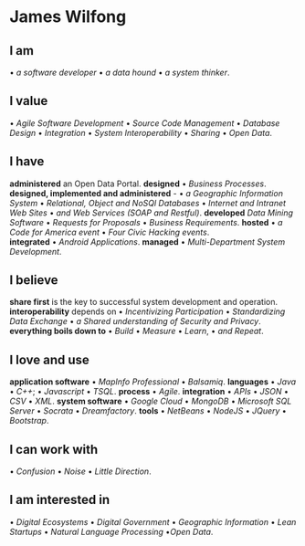 # James Wilfong

## I am 
&#8226; *a software developer* &#8226; *a data hound* &#8226; *a system thinker*.

## I value
&#8226; *Agile Software Development* &#8226; *Source Code Management* &#8226; *Database Design* &#8226; *Integration* &#8226; *System Interoperability* &#8226; *Sharing* &#8226; *Open Data*.  

## I have 
**administered**  an Open Data Portal. 
**designed**  &#8226; *Business Processes*. 
**designed, implemented and administered** - &#8226; *a Geographic Information System* &#8226; *Relational, Object and NoSQl Databases* &#8226; *Internet and Intranet Web Sites* &#8226; *and Web Services (SOAP and Restful)*. 
**developed**  *Data Mining Software*  &#8226; *Requests for Proposals*  &#8226; *Business Requirements*. 
**hosted**  &#8226; *a Code for America event* &#8226; *Four Civic Hacking events*.  
**integrated**  &#8226; *Android Applications*. 
**managed**  &#8226; *Multi-Department System Development*. 

## I believe
**share first** is the key to successful system development and operation.
**interoperability** depends on &#8226; *Incentivizing Participation*  &#8226; *Standardizing Data Exchange* &#8226; *a Shared understanding of Security and Privacy*.   
**everything boils down to** &#8226; *Build* &#8226; *Measure* &#8226; *Learn*,  &#8226; *and Repeat*. 

## I love and use  
**application software**  &#8226; *MapInfo Professional* &#8226; *Balsamiq*.
**languages**  &#8226; *Java*  &#8226; *C++*; &#8226; *Javascript* &#8226; *TSQL*. 
**process**  &#8226; *Agile*.
**integration**  &#8226; *APIs* &#8226; *JSON* &#8226; *CSV* &#8226; *XML*.
**system software**   &#8226; *Google Cloud* &#8226; *MongoDB*  &#8226; *Microsoft SQL Server* &#8226; *Socrata* &#8226; *Dreamfactory*.
**tools**  &#8226; *NetBeans* &#8226; *NodeJS* &#8226; *JQuery* &#8226; *Bootstrap*.

## I can work with  
&#8226; *Confusion*  &#8226; *Noise*  &#8226; *Little Direction*.

## I am interested in 
&#8226; *Digital Ecosystems* &#8226; *Digital Government* &#8226; *Geographic Information* &#8226; *Lean Startups* &#8226; *Natural Language Processing* &#8226;*Open Data*.


